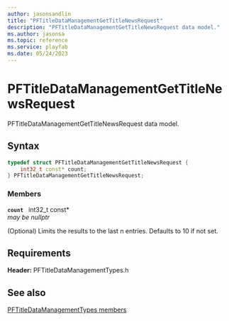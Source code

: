 ```yaml
---
author: jasonsandlin
title: "PFTitleDataManagementGetTitleNewsRequest"
description: "PFTitleDataManagementGetTitleNewsRequest data model."
ms.author: jasonsa
ms.topic: reference
ms.service: playfab
ms.date: 05/24/2023
---
```


# PFTitleDataManagementGetTitleNewsRequest  

PFTitleDataManagementGetTitleNewsRequest data model.  

## Syntax  
  
```cpp
typedef struct PFTitleDataManagementGetTitleNewsRequest {  
    int32_t const* count;  
} PFTitleDataManagementGetTitleNewsRequest;  
```
  
### Members  
  
**`count`** &nbsp; int32_t const*  
*may be nullptr*  
  
(Optional) Limits the results to the last n entries. Defaults to 10 if not set.
  
  
## Requirements  
  
**Header:** PFTitleDataManagementTypes.h
  
## See also  
[PFTitleDataManagementTypes members](../pftitledatamanagementtypes_members.md)  

  
  
